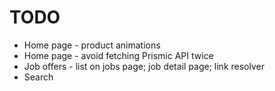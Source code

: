 TODO
====

* Home page - product animations
* Home page - avoid fetching Prismic API twice
* Job offers - list on jobs page; job detail page; link resolver
* Search
